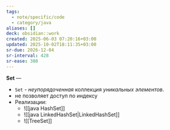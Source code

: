```yaml
---
tags:
  - note/specific/code
  - category/java
aliases: []
deck: obsidian::work
created: 2025-06-03 07:20:16+03:00
updated: 2025-10-02T18:11:35+03:00
sr-due: 2026-12-04
sr-interval: 428
sr-ease: 308
---
```


**Set**
—
- `Set` - *неупорядоченная* коллекция *уникальных элементов*.
- не позволяет доступ по индексу
- Реализации:
	- ![[java HashSet]]
	- ![[java LinkedHashSet|LinkedHashSet]]
	- ![[TreeSet]]
